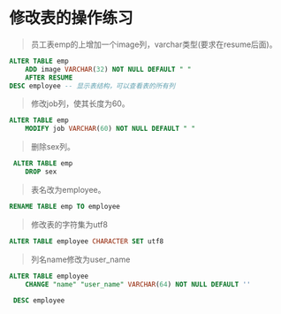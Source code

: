 # 修改表的操作练习
> 员工表emp的上增加一个image列，varchar类型(要求在resume后面)。

``` sql 
ALTER TABLE emp 
	ADD image VARCHAR(32) NOT NULL DEFAULT " " 
	AFTER RESUME
DESC employee -- 显示表结构，可以查看表的所有列
```
 
> 修改job列，使其长度为60。

``` sql 
ALTER TABLE emp 
 	MODIFY job VARCHAR(60) NOT NULL DEFAULT " " 
```
 	
> 删除sex列。

``` sql 
 ALTER TABLE emp
 	DROP sex
``` 
 	
> 表名改为employee。

``` sql 
RENAME TABLE emp TO employee
``` 
 
> 修改表的字符集为utf8 

``` sql 
ALTER TABLE employee CHARACTER SET utf8
``` 
 
> 列名name修改为user_name

``` sql 
ALTER TABLE employee 
 	CHANGE "name" "user_name" VARCHAR(64) NOT NULL DEFAULT ''
 	
 DESC employee
``` 
